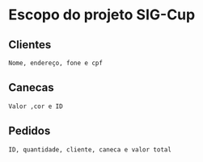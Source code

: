 # Escopo do projeto SIG-Cup

## Clientes
    Nome, endereço, fone e cpf
## Canecas 
    Valor ,cor e ID 
## Pedidos
    ID, quantidade, cliente, caneca e valor total